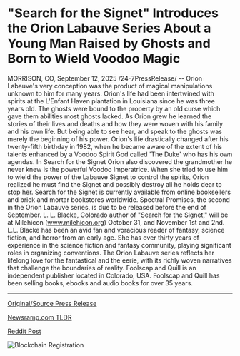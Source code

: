 # "Search for the Signet" Introduces the Orion Labauve Series About a Young Man Raised by Ghosts and Born to Wield Voodoo Magic

MORRISON, CO, September 12, 2025 /24-7PressRelease/ -- Orion Labauve's very conception was the product of magical manipulations unknown to him for many years. Orion's life had been intertwined with spirits at the L'Enfant Haven plantation in Louisiana since he was three years old. The ghosts were bound to the property by an old curse which gave them abilities most ghosts lacked. As Orion grew he learned the stories of their lives and deaths and how they were woven with his family and his own life.  But being able to see hear, and speak to the ghosts was merely the beginning of his power. Orion's life drastically changed after his twenty-fifth birthday in 1982, when he became aware of the extent of his talents enhanced by a Voodoo Spirit God called 'The Duke' who has his own agendas.   In Search for the Signet Orion also discovered the grandmother he never knew is the powerful Voodoo Imperatrice. When she tried to use him to wield the power of the Labauve Signet to control the spirits, Orion realized he must find the Signet and possibly destroy all he holds dear to stop her.  Search for the Signet is currently available from online booksellers and brick and mortar bookstores worldwide. Spectral Promises, the second in the Orion Labauve series, is due to be released before the end of September.   L. L. Blacke, Colorado author of "Search for the Signet," will be at Milehicon (www.milehicon.org) October 31, and November 1st and 2nd.   L.L. Blacke has been an avid fan and voracious reader of fantasy, science fiction, and horror from an early age. She has over thirty years of experience in the science fiction and fantasy community, playing significant roles in organizing conventions. The Orion Labauve series reflects her lifelong love for the fantastical and the eerie, with its richly woven narratives that challenge the boundaries of reality.  Foolscap and Quill is an independent publisher located in Colorado, USA. Foolscap and Quill has been selling books, ebooks and audio books for over 35 years. 

---

[Original/Source Press Release](https://www.24-7pressrelease.com/press-release/526725/search-for-the-signet-introduces-the-orion-labauve-series-about-a-young-man-raised-by-ghosts-and-born-to-wield-voodoo-magic)
                    

[Newsramp.com TLDR](https://newsramp.com/curated-news/orion-labauve-s-magical-quest-against-voodoo-imperatrice-in-new-novel/ad794731fde64a9a52f80112168dd51a) 

 



[Reddit Post](https://www.reddit.com/r/BookNews/comments/1newtly/orion_labauves_magical_quest_against_voodoo/) 



![Blockchain Registration](https://cdn.newsramp.app/24-7PressRelease/qrcode/259/12/zestxtB0.webp)